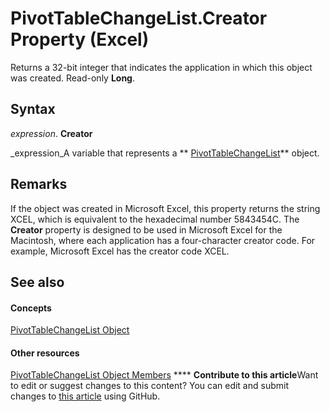 
# PivotTableChangeList.Creator Property (Excel)

Returns a 32-bit integer that indicates the application in which this object was created. Read-only  **Long**.


## Syntax

 _expression_. **Creator**

 _expression_A variable that represents a  ** [PivotTableChangeList](83bc0395-b97e-d57f-cfe4-e226a5cea36c.md)** object.


## Remarks

If the object was created in Microsoft Excel, this property returns the string XCEL, which is equivalent to the hexadecimal number 5843454C. The  **Creator** property is designed to be used in Microsoft Excel for the Macintosh, where each application has a four-character creator code. For example, Microsoft Excel has the creator code XCEL.


## See also


#### Concepts


 [PivotTableChangeList Object](83bc0395-b97e-d57f-cfe4-e226a5cea36c.md)
#### Other resources


 [PivotTableChangeList Object Members](e328782b-4b0d-6f46-cf0d-38024e6d0ed7.md)
****   **Contribute to this article**Want to edit or suggest changes to this content? You can edit and submit changes to  [this article](https://github.com/jhershey00/VBA_Excel_Test/OpenXMLCon/articles/e843c050-3fe0-8aaa-85e3-7ca3b925ba8d.md) using GitHub.


